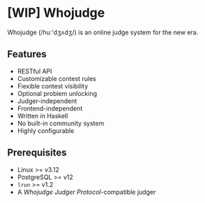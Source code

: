 # [WIP] Whojudge

Whojudge (/huː'dʒʌdʒ/) is an online judge system for the new era.

## Features

- RESTful API
- Customizable contest rules
- Fiexible contest visibility
- Optional problem unlocking
- Judger-independent
- Frontend-independent
- Written in Haskell
- No built-in community system
- Highly configurable

## Prerequisites

- Linux >= v3.12
- PostgreSQL >= v12
- `lrun` >= v1.2
- A *Whojudge Judger Protocol*-compatible judger
